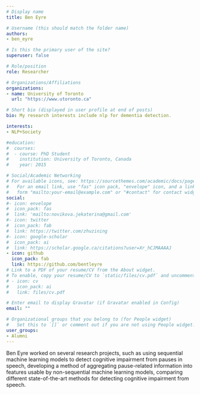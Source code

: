 ```yaml
---
# Display name
title: Ben Eyre

# Username (this should match the folder name)
authors:
- ben_eyre

# Is this the primary user of the site?
superuser: false

# Role/position
role: Researcher

# Organizations/Affiliations
organizations:
- name: University of Toronto
  url: "https://www.utoronto.ca"

# Short bio (displayed in user profile at end of posts)
bio: My research interests include nlp for dementia detection.

interests:
- NLP+Society

#education:
#  courses:
#  - course: PhD Student
#    institution: University of Toronto, Canada
#    year: 2015

# Social/Academic Networking
# For available icons, see: https://sourcethemes.com/academic/docs/page-builder/#icons
#   For an email link, use "fas" icon pack, "envelope" icon, and a link in the
#   form "mailto:your-email@example.com" or "#contact" for contact widget.
social:
#- icon: envelope
#  icon_pack: fas
#  link: 'mailto:novikova.jekaterina@gmail.com'
#- icon: twitter
#  icon_pack: fab
#  link: https://twitter.com/zhuzining
#- icon: google-scholar
#  icon_pack: ai
#  link: https://scholar.google.ca/citations?user=Xr_hCJMAAAAJ
- icon: github
  icon_pack: fab
  link: https://github.com/bentleyre
# Link to a PDF of your resume/CV from the About widget.
# To enable, copy your resume/CV to `static/files/cv.pdf` and uncomment the lines below.
# - icon: cv
#   icon_pack: ai
#   link: files/cv.pdf

# Enter email to display Gravatar (if Gravatar enabled in Config)
email: ""

# Organizational groups that you belong to (for People widget)
#   Set this to `[]` or comment out if you are not using People widget.
user_groups:
- Alumni
---
```


Ben Eyre worked on several research projects, such as using sequential machine learning models to detect cognitive impairment from pauses in speech, developing a method of aggregating pause-related information into features usable by non-sequential machine learning models, comparing different state-of-the-art methods for detecting cognitive impairment from speech.
